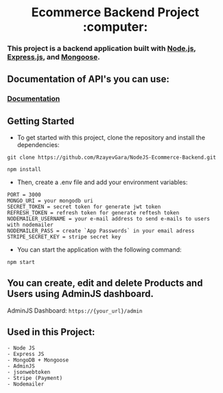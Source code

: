<h1 align="center" style="margin-top: 0px;">Ecommerce Backend Project :computer:</h1>

### This project is a backend application built with [Node.js](https://nodejs.org/), [Express.js](https://expressjs.com/), and [Mongoose](https://mongoosejs.com/).

## Documentation of API's you can use:
### [Documentation](https://documenter.getpostman.com/view/22932465/2s93RZM9x2)


## Getting Started

- To get started with this project, clone the repository and install the dependencies:

```
git clone https://github.com/RzayevGara/NodeJS-Ecommerce-Backend.git
```
```
npm install
```

- Then, create a .env file and add your environment variables:
```
PORT = 3000
MONGO_URI = your mongodb uri
SECRET_TOKEN = secret token for generate jwt token
REFRESH_TOKEN = refresh token for generate reftesh token
NODEMAILER_USERNAME = your e-mail address to send e-mails to users with nodemailer
NODEMAILER_PASS = create `App Passwords` in your email adress
STRIPE_SECRET_KEY = stripe secret key
```

- You can start the application with the following command:
```
npm start
```

## You can create, edit and delete Products and Users using AdminJS dashboard.
AdminJS Dashboard: ```https://{your_url}/admin```

## Used in this Project:
```
- Node JS
- Express JS
- MongoDB + Mongoose
- AdminJS
- jsonwebtoken
- Stripe (Payment)
- Nodemailer
```
